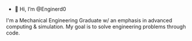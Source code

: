 - 👋 Hi, I’m @Enginerd0

I'm a Mechanical Engineering Graduate w/ an emphasis in advanced computing & simulation. My goal is to solve engineering problems through code. 
